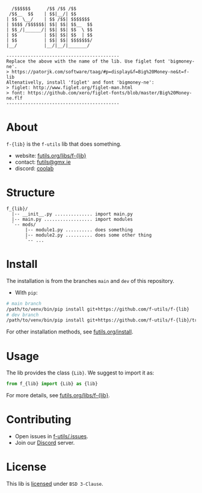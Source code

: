 
```
  /$$$$$$      /$$ /$$ /$$      
 /$$__  $$    | $$|__/| $$      
| $$  \__/    | $$ /$$| $$$$$$$ 
| $$$$ /$$$$$$| $$| $$| $$__  $$
| $$_/|______/| $$| $$| $$  \ $$
| $$          | $$| $$| $$  | $$
| $$          | $$| $$| $$$$$$$/
|__/          |__/|__/|_______/

------------------------------------------
Replace the above with the name of the lib. Use figlet font 'bigmoney-ne'.
> https://patorjk.com/software/taag/#p=display&f=Big%20Money-ne&t=f-lib
Altenativelly, install 'figlet' and font 'bigmoney-ne':
> figlet: http://www.figlet.org/figlet-man.html
> font: https://github.com/xero/figlet-fonts/blob/master/Big%20Money-ne.flf 
------------------------------------------
```                       

# About

`f-{lib}` is the  `f-utils` lib that does something.
- website: [futils.org/libs/f-{lib}](https://futils.org/libs/f-{lib})
- contact: [futils@gmx.ie](mailto:futils@gmx.ie)
- discord: [coolab](https://discord.gg/waANUyCUGE)

# Structure

```
f_{lib}/
  |-- __init__.py .............. import main.py
  |-- main.py .................. import modules
  `-- mods/
       |-- module1.py .......... does something
       |-- module2.py .......... does some other thing
       `-- ... 
```

# Install

The installation is from the branches `main` and `dev` of this repository.

- With `pip`:
```bash
# main branch
/path/to/venv/bin/pip install git+https://github.com/f-utils/f-{lib}
# dev branch
/path/to/venv/bin/pip install git+https://github.com/f-utils/f-{lib}/tree/dev
```

For other installation methods, see [futils.org/install](https://futils.org/install).

# Usage

The lib provides the class `{Lib}`. We suggest to import it as:

```python
from f_{lib} import {Lib} as {lib}
```

For more details, see [futils.org/libs/f-{lib}](https://futils.org/libs/f-{lib}).

# Contributing

- Open issues in [f-utils/.issues](https://github.com/f-utils/.issues).
- Join our [Discord](https://discord.gg/waANUyCUGE) server.

# License

This lib is [licensed](./LICENSE) under `BSD 3-Clause`.
